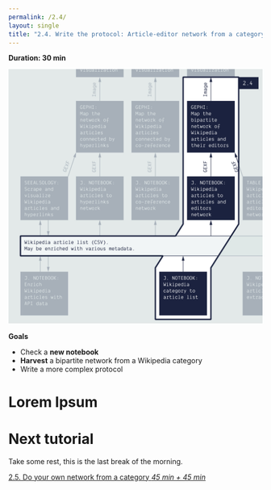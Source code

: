 ```yaml
---
permalink: /2.4/
layout: single
title: "2.4. Write the protocol: Article-editor network from a category"
---
```


**Duration: 30 min**

[
	![Overview tuto 2.4](../assets/images/2-4.jpg)
](../assets/images/2-4.jpg)

**Goals**
* Check a **new notebook**
* **Harvest** a bipartite network from a Wikipedia category
* Write a more complex protocol

# Lorem Ipsum

# Next tutorial

Take some rest, this is the last break of the morning.

[2.5. Do your own network from a category *45 min + 45 min*](../2.5/)
